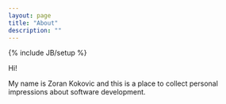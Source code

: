 ```yaml
---
layout: page
title: "About"
description: ""
---
```

{% include JB/setup %}

Hi! 

My name is Zoran Kokovic and this is a place to collect personal impressions about software development.

 



